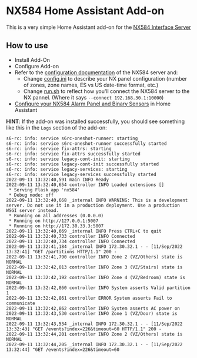 # NX584 Home Assistant Add-on

This is a very simple Home Assistant add-on for the [NX584 Interface Server](https://github.com/kk7ds/pynx584)

## How to use

* Install Add-On
* Configure Add-on
* Refer to the [configuration documentation](https://github.com/kk7ds/pynx584) of the NX584 server and:
  * Change [config.ini](nx584/config.ini) to describe your NX panel configuration (number of zones, zone names, ES vs US date-time format, etc.)
  * Change [run.sh](nx584/run.sh) to reflect how you'll connect the NX584 server to the NX pannel. (Where it says `--connect 192.168.30.1:10000`)
* [Configure your NX584 Alarm Panel and Binary Sensors](https://www.home-assistant.io/integrations/nx584/) in Home Assistant

**HINT**: If the add-on was installed successfully, you should see something like this in the `Logs` section of the add-on:
```
s6-rc: info: service s6rc-oneshot-runner: starting
s6-rc: info: service s6rc-oneshot-runner successfully started
s6-rc: info: service fix-attrs: starting
s6-rc: info: service fix-attrs successfully started
s6-rc: info: service legacy-cont-init: starting
s6-rc: info: service legacy-cont-init successfully started
s6-rc: info: service legacy-services: starting
s6-rc: info: service legacy-services successfully started
2022-09-11 13:32:40,591 main INFO Ready
2022-09-11 13:32:40,654 controller INFO Loaded extensions []
 * Serving Flask app 'nx584'
 * Debug mode: off
2022-09-11 13:32:40,668 _internal INFO WARNING: This is a development server. Do not use it in a production deployment. Use a production WSGI server instead.
 * Running on all addresses (0.0.0.0)
 * Running on http://127.0.0.1:5007
 * Running on http://172.30.33.3:5007
2022-09-11 13:32:40,669 _internal INFO Press CTRL+C to quit
2022-09-11 13:32:40,733 controller INFO Connected
2022-09-11 13:32:40,734 controller INFO Connected
2022-09-11 13:32:41,184 _internal INFO 172.30.32.1 - - [11/Sep/2022 13:32:41] "GET /partitions HTTP/1.1" 200 -
2022-09-11 13:32:41,790 controller INFO Zone 2 (VZ/Others) state is NORMAL
2022-09-11 13:32:42,013 controller INFO Zone 3 (VZ/Stairs) state is NORMAL
2022-09-11 13:32:42,192 controller INFO Zone 4 (VZ/Bedroom) state is NORMAL
2022-09-11 13:32:42,860 controller INFO System asserts Valid partition 1
2022-09-11 13:32:42,861 controller ERROR System asserts Fail to communicate
2022-09-11 13:32:42,862 controller INFO System asserts AC power on
2022-09-11 13:32:43,530 controller INFO Zone 1 (VZ/Door) state is NORMAL
2022-09-11 13:32:43,534 _internal INFO 172.30.32.1 - - [11/Sep/2022 13:32:43] "GET /events?index=226&timeout=60 HTTP/1.1" 200 -
2022-09-11 13:32:44,201 controller INFO Zone 2 (VZ/Others) state is NORMAL
2022-09-11 13:32:44,205 _internal INFO 172.30.32.1 - - [11/Sep/2022 13:32:44] "GET /events?index=226&timeout=60
```
